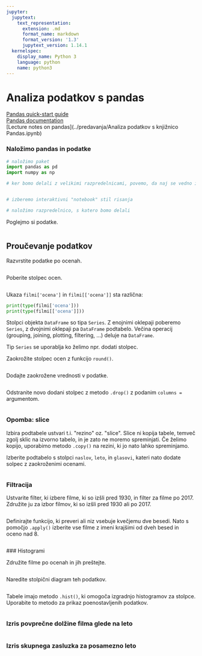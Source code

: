 ```yaml
---
jupyter:
  jupytext:
    text_representation:
      extension: .md
      format_name: markdown
      format_version: '1.3'
      jupytext_version: 1.14.1
  kernelspec:
    display_name: Python 3
    language: python
    name: python3
---
```


# Analiza podatkov s pandas

[Pandas quick-start guide](http://pandas.pydata.org/pandas-docs/stable/10min.html)  
[Pandas documentation](http://pandas.pydata.org/pandas-docs/stable/)  
[Lecture notes on pandas](../predavanja/Analiza podatkov s knjižnico Pandas.ipynb)



### Naložimo pandas in podatke

```python
# naložimo paket
import pandas as pd
import numpy as np

# ker bomo delali z velikimi razpredelnicami, povemo, da naj se vedno izpiše le 10 vrstic


# izberemo interaktivni "notebook" stil risanja

# naložimo razpredelnico, s katero bomo delali
```

Poglejmo si podatke.

```python

```

## Proučevanje podatkov

Razvrstite podatke po ocenah.

```python

```

Poberite stolpec ocen.

```python

```

Ukaza `filmi['ocena']` in `filmi[['ocena']]` sta različna:

```python
print(type(filmi['ocena']))
print(type(filmi[['ocena']]))
```

Stolpci objekta `DataFrame` so tipa `Series`. Z enojnimi oklepaji poberemo `Series`, z dvojnimi oklepaji pa `DataFrame` podtabelo. Večina operacij (grouping, joining, plotting,  filtering, ...) deluje na `DataFrame`. 

Tip `Series` se uporablja ko želimo npr. dodati stolpec.


Zaokrožite stolpec ocen z funkcijo `round()`.

```python

```

Dodajte zaokrožene vrednosti v podatke.

```python

```

Odstranite novo dodani stolpec z metodo `.drop()` z podanim `columns = ` argumentom.

```python

```

### Opomba: slice
Izbira podtabele ustvari t.i. "rezino" oz. "slice".
Slice ni kopija tabele, temveč zgolj sklic na izvorno tabelo,
in je zato ne moremo spreminjati.
Če želimo kopijo, uporabimo metodo `.copy()` na rezini, ki jo nato lahko spreminjamo.



Izberite podtabelo s stolpci `naslov`, `leto`, in `glasovi`, kateri nato dodate solpec z zaokroženimi ocenami.

```python

```

### Filtracija

Ustvarite filter, ki izbere filme, ki so izšli pred 1930, in filter za filme po 2017.
Združite ju za izbor filmov, ki so izšli pred 1930 ali po 2017.

```python

```

Definirajte funkcijo, ki preveri ali niz vsebuje kvečjemu dve besedi. Nato s pomočjo `.apply()` izberite vse filme z imeni krajšimi od dveh besed in oceno nad 8.

```python

```

### Histogrami

Združite filme po ocenah in jih preštejte.

```python

```

Naredite stolpični diagram teh podatkov.

```python

```

Tabele imajo metodo `.hist()`, ki omogoča izgradnjo histogramov za stolpce. Uporabite to metodo za prikaz poenostavljenih podatkov.

```python

```

### Izris povprečne dolžine filma glede na leto

```python

```

### Izris skupnega zasluzka za posamezno leto

```python

```
